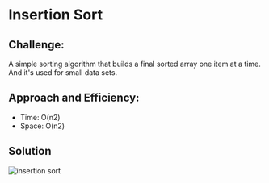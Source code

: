 # Insertion Sort

## Challenge:

A simple sorting algorithm that builds a final sorted array one item at a time. And it's used for small data sets. 
## Approach and Efficiency:

- Time: O(n2) 
- Space: O(n2)

## Solution
![insertion sort]()
